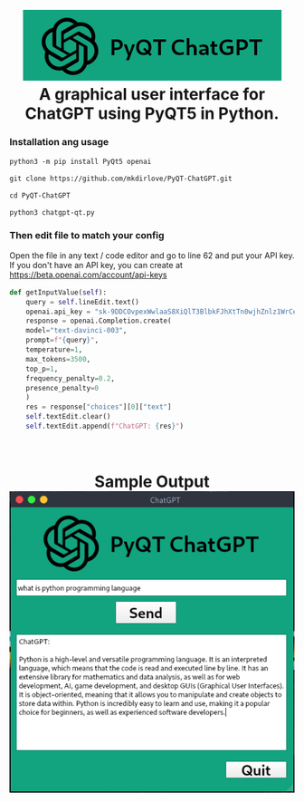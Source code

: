 <h1 align="center">
  <br>
  <a href="https://github.com/mkdirlove/PyQT-ChatGPT"><img src="https://github.com/mkdirlove/PyQT-ChatGPT/blob/main/logo.png" alt="PyQT-ChatGPT"></a>
  <br>
  A graphical user interface for ChatGPT using PyQT5 in Python.
  <br>
</h1>

### Installation ang usage

```
python3 -m pip install PyQt5 openai
```
```
git clone https://github.com/mkdirlove/PyQT-ChatGPT.git
```
```
cd PyQT-ChatGPT
```
```
python3 chatgpt-qt.py
```

### Then edit file to match your config

Open the file in any text / code editor and go to line 62 and put your API key.
If you don't have an API key, you can create at https://beta.openai.com/account/api-keys

```python
def getInputValue(self):
    query = self.lineEdit.text()
    openai.api_key = "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"
    response = openai.Completion.create(
    model="text-davinci-003",
    prompt=f"{query}",
    temperature=1,
    max_tokens=3500,
    top_p=1,
    frequency_penalty=0.2,
    presence_penalty=0
    )
    res = response["choices"][0]["text"]
    self.textEdit.clear()
    self.textEdit.append(f"ChatGPT: {res}")
```

<h1 align="center">
  <br>
  Sample Output
  <br>
  <img src="https://github.com/mkdirlove/PyQT-ChatGPT/blob/main/chatgpt-qt.png" alt="PyQT-ChatGPT">
</p>
